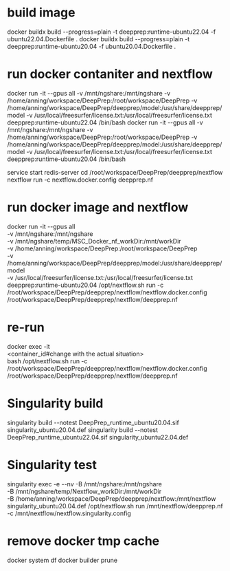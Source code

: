 # build image
docker buildx build --progress=plain -t deepprep:runtime-ubuntu22.04 -f ubuntu22.04.Dockerfile .
docker buildx build --progress=plain -t deepprep:runtime-ubuntu20.04 -f ubuntu20.04.Dockerfile .

# run docker contaniter and nextflow
docker run -it --gpus all -v /mnt/ngshare:/mnt/ngshare -v /home/anning/workspace/DeepPrep:/root/workspace/DeepPrep -v /home/anning/workspace/DeepPrep/deepprep/model:/usr/share/deepprep/model -v /usr/local/freesurfer/license.txt:/usr/local/freesurfer/license.txt deepprep:runtime-ubuntu22.04 /bin/bash
docker run -it --gpus all -v /mnt/ngshare:/mnt/ngshare -v /home/anning/workspace/DeepPrep:/root/workspace/DeepPrep -v /home/anning/workspace/DeepPrep/deepprep/model:/usr/share/deepprep/model -v /usr/local/freesurfer/license.txt:/usr/local/freesurfer/license.txt deepprep:runtime-ubuntu20.04 /bin/bash

service start redis-server
cd /root/workspace/DeepPrep/deepprep/nextflow 
nextflow run -c nextflow.docker.config deepprep.nf

# run docker image and nextflow 
docker run -it --gpus all \
    -v /mnt/ngshare:/mnt/ngshare \
    -v /mnt/ngshare/temp/MSC_Docker_nf_workDir:/mnt/workDir \
    -v /home/anning/workspace/DeepPrep:/root/workspace/DeepPrep \
    -v /home/anning/workspace/DeepPrep/deepprep/model:/usr/share/deepprep/model \
    -v /usr/local/freesurfer/license.txt:/usr/local/freesurfer/license.txt \
    deepprep:runtime-ubuntu20.04 /opt/nextflow.sh run -c /root/workspace/DeepPrep/deepprep/nextflow/nextflow.docker.config \
    /root/workspace/DeepPrep/deepprep/nextflow/deepprep.nf

# re-run
docker exec -it \
    <container_id#change with the actual situation> \
    bash /opt/nextflow.sh run -c /root/workspace/DeepPrep/deepprep/nextflow/nextflow.docker.config \
    /root/workspace/DeepPrep/deepprep/nextflow/deepprep.nf

# Singularity build
singularity build --notest DeepPrep_runtime_ubuntu20.04.sif singularity_ubuntu20.04.def
singularity build --notest DeepPrep_runtime_ubuntu22.04.sif singularity_ubuntu22.04.def

# Singularity test
singularity exec -e --nv -B /mnt/ngshare:/mnt/ngshare \
    -B /mnt/ngshare/temp/Nextflow_workDir:/mnt/workDir \
    -B /home/anning/workspace/DeepPrep/deepprep/nextflow:/mnt/nextflow \
    singularity_ubuntu20.04.def /opt/nextflow.sh run /mnt/nextflow/deepprep.nf -c /mnt/nextflow/nextflow.singularity.config

# remove docker tmp cache
docker system df
docker builder prune
